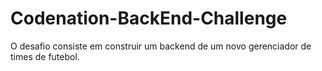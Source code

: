 # Codenation-BackEnd-Challenge
O desafio consiste em construir um backend de um novo gerenciador de times de futebol.
